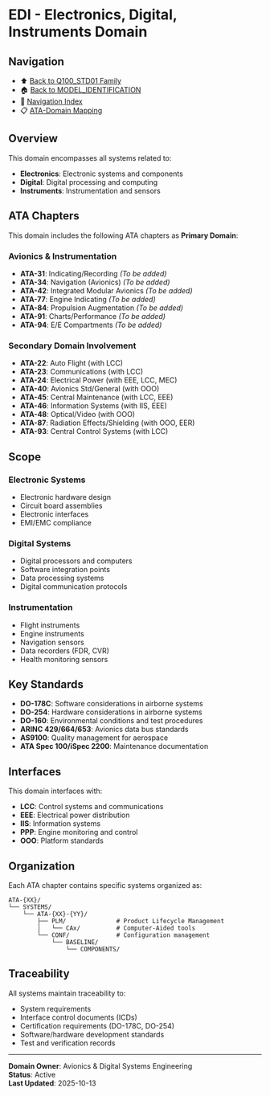 # EDI - Electronics, Digital, Instruments Domain

## Navigation

- ⬆️ [Back to Q100_STD01 Family](../../README.md)
- 🏠 [Back to MODEL_IDENTIFICATION](../../../../../../../README.md)
- 🧭 [Navigation Index](../../../../../../../NAVIGATION_INDEX.md)
- 📋 [ATA-Domain Mapping](../ATA_DOMAIN_MAPPING.csv)

## Overview

This domain encompasses all systems related to:
- **Electronics**: Electronic systems and components
- **Digital**: Digital processing and computing
- **Instruments**: Instrumentation and sensors

## ATA Chapters

This domain includes the following ATA chapters as **Primary Domain**:

### Avionics & Instrumentation
- **ATA-31**: Indicating/Recording *(To be added)*
- **ATA-34**: Navigation (Avionics) *(To be added)*
- **ATA-42**: Integrated Modular Avionics *(To be added)*
- **ATA-77**: Engine Indicating *(To be added)*
- **ATA-84**: Propulsion Augmentation *(To be added)*
- **ATA-91**: Charts/Performance *(To be added)*
- **ATA-94**: E/E Compartments *(To be added)*

### Secondary Domain Involvement
- **ATA-22**: Auto Flight (with LCC)
- **ATA-23**: Communications (with LCC)
- **ATA-24**: Electrical Power (with EEE, LCC, MEC)
- **ATA-40**: Avionics Std/General (with OOO)
- **ATA-45**: Central Maintenance (with LCC, EEE)
- **ATA-46**: Information Systems (with IIS, EEE)
- **ATA-48**: Optical/Video (with OOO)
- **ATA-87**: Radiation Effects/Shielding (with OOO, EER)
- **ATA-93**: Central Control Systems (with LCC)

## Scope

### Electronic Systems
- Electronic hardware design
- Circuit board assemblies
- Electronic interfaces
- EMI/EMC compliance

### Digital Systems
- Digital processors and computers
- Software integration points
- Data processing systems
- Digital communication protocols

### Instrumentation
- Flight instruments
- Engine instruments
- Navigation sensors
- Data recorders (FDR, CVR)
- Health monitoring sensors

## Key Standards

- **DO-178C**: Software considerations in airborne systems
- **DO-254**: Hardware considerations in airborne systems
- **DO-160**: Environmental conditions and test procedures
- **ARINC 429/664/653**: Avionics data bus standards
- **AS9100**: Quality management for aerospace
- **ATA Spec 100/iSpec 2200**: Maintenance documentation

## Interfaces

This domain interfaces with:
- **LCC**: Control systems and communications
- **EEE**: Electrical power distribution
- **IIS**: Information systems
- **PPP**: Engine monitoring and control
- **OOO**: Platform standards

## Organization

Each ATA chapter contains specific systems organized as:

```
ATA-{XX}/
└── SYSTEMS/
    └── ATA-{XX}-{YY}/
        ├── PLM/              # Product Lifecycle Management
        │   └── CAx/          # Computer-Aided tools
        └── CONF/             # Configuration management
            └── BASELINE/
                └── COMPONENTS/
```

## Traceability

All systems maintain traceability to:
- System requirements
- Interface control documents (ICDs)
- Certification requirements (DO-178C, DO-254)
- Software/hardware development standards
- Test and verification records

---

**Domain Owner**: Avionics & Digital Systems Engineering  
**Status**: Active  
**Last Updated**: 2025-10-13

